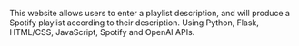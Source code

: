 This website allows users to enter a playlist description, and will produce a Spotify playlist according to their description. 
Using Python, Flask, HTML/CSS, JavaScript, Spotify and OpenAI APIs.
